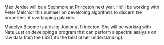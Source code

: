 Max Jerdee will be a Sophmore at Princeton next year. He'll be working with Peter Melchior this summer on developing algorithms to discern the properties of overlapping galaxies.

Madelyn Broome is a rising Junior at Princeton. She will be working with Nate Lust on developing a program that can perform a spectral analysis on raw data from the LSST (to the best of her understanding).